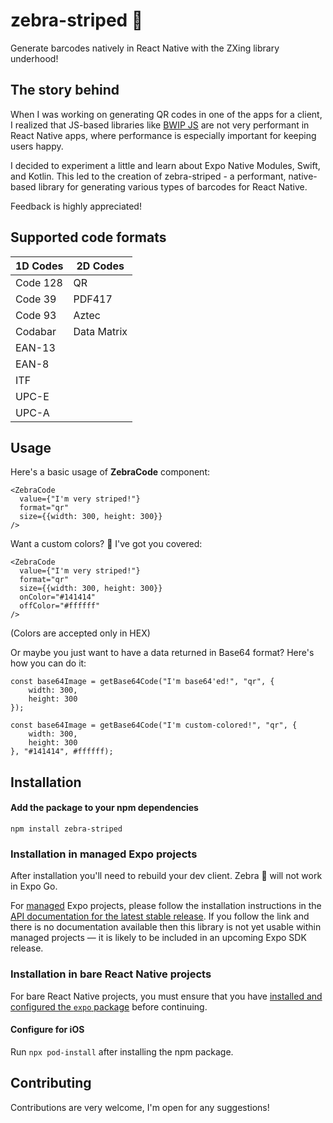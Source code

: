 # zebra-striped 🦓

Generate barcodes natively in React Native with the ZXing library underhood!

## The story behind

When I was working on generating QR codes in one of the apps for a client, I realized that JS-based libraries like [BWIP JS](https://www.npmjs.com/package/bwip-js) are not very performant in React Native apps, where performance is especially important for keeping users happy.

I decided to experiment a little and learn about Expo Native Modules, Swift, and Kotlin. This led to the creation of zebra-striped - a performant, native-based library for generating various types of barcodes for React Native.

Feedback is highly appreciated!

## Supported code formats

| 1D Codes | 2D Codes    |
| -------- | ----------- |
| Code 128 | QR          |
| Code 39  | PDF417      |
| Code 93  | Aztec       |
| Codabar  | Data Matrix |
| EAN-13   |             |
| EAN-8    |             |
| ITF      |             |
| UPC-E    |             |
| UPC-A    |             |

## Usage

Here's a basic usage of **ZebraCode** component:

```
<ZebraCode
  value={"I'm very striped!"}
  format="qr"
  size={{width: 300, height: 300}}
/>
```

Want a custom colors? 🎨 I've got you covered:

```
<ZebraCode
  value={"I'm very striped!"}
  format="qr"
  size={{width: 300, height: 300}}
  onColor="#141414"
  offColor="#ffffff"
/>
```

(Colors are accepted only in HEX)

Or maybe you just want to have a data returned in Base64 format? Here's how you can do it:

```
const base64Image = getBase64Code("I'm base64'ed!", "qr", {
    width: 300,
    height: 300
});
```

```
const base64Image = getBase64Code("I'm custom-colored!", "qr", {
    width: 300,
    height: 300
}, "#141414", #ffffff);
```

## Installation

#### Add the package to your npm dependencies

```
npm install zebra-striped
```

### Installation in managed Expo projects

After installation you'll need to rebuild your dev client. Zebra 🦓 will not work in Expo Go.

For [managed](https://docs.expo.dev/archive/managed-vs-bare/) Expo projects, please follow the installation instructions in the [API documentation for the latest stable release](#api-documentation). If you follow the link and there is no documentation available then this library is not yet usable within managed projects &mdash; it is likely to be included in an upcoming Expo SDK release.

### Installation in bare React Native projects

For bare React Native projects, you must ensure that you have [installed and configured the `expo` package](https://docs.expo.dev/bare/installing-expo-modules/) before continuing.

#### Configure for iOS

Run `npx pod-install` after installing the npm package.

## Contributing

Contributions are very welcome, I'm open for any suggestions!
